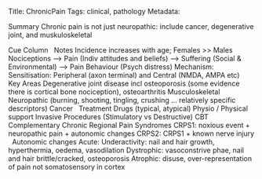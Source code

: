 Title: ChronicPain
Tags: clinical, pathology
Metadata: 

Summary
Chronic pain is not just neuropathic: include cancer, degenerative joint,  and muskuloskeletal
 

Cue Column
 
Notes
Incidence increases with age; Females >> Males
Nociceptions --> Pain (Indiv attitudes and beliefs) --> Suffering (Social & Environmental) --> Pain  Behaviour (Psych distress)
Mechanism:
Sensitisation: Peripheral (axon terminal) and Central (NMDA, AMPA etc)
 
Key Areas
Degenerative joint disease incl osteoporosis (some evidence there is cortical bone nociception), osteoarthritis
Musculoskeletal
Neuropathic (burning, shooting, tingling, crushing … relatively specific descriptors)
Cancer
 
Treatment
Drugs (typical, atypical)
Physio / Physical support
Invasive Procedures (Stimulatory vs Destructive)
CBT
Complementary
Chronic Regional Pain Syndromes
CRPS1: noxious event + neuropathic pain + autonomic changes
CRPS2: CRPS1 + known nerve injury
 
Autonomic changes
Acute: Underactivity: nail and hair growth, hyperthermia, oedema, vasodilation
Dystrophic: vasoconstrive phae, nail and hair brittle/cracked, osteoporosis
Atrophic: disuse, over-representation of pain not somatosensory in cortex
 
